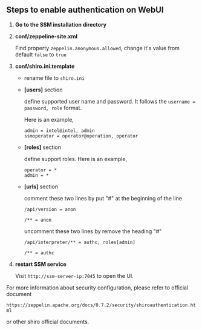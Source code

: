 Steps to enable authentication on WebUI
---------------------------------------------------------------------------------
1. **Go to the SSM installation directory**

2. **conf/zeppeline-site.xml**
   
   Find property `zeppelin.anonymous.allowed`, change it's value from default  `false` to `true`
   
 
3. **conf/shiro.ini.template**
   
   * rename file to `shiro.ini`
   
   * **[users]** section
   
      define supported user name and password. It follows the `username = password, role` format.
   
      Here is an example,
     
      ```
      admin = intel@intel, admin
      ssmoperator = operator@operation, operator    
      ```
    
   * **[roles]** section
   
      define support roles. Here is an example,
   
      ```
      operator = *
     admin = *    
     ```
   
   * **[urls]** section
   
      comment these two lines by put "#" at the beginning of the line
      
      `/api/version = anon`
      
      `/** = anon`
      
      uncomment these two lines by remove the heading "#"
      
      `/api/interpreter/** = authc, roles[admin]`
      
      `/** = authc`
    
4. **restart SSM service**

   Visit `http://ssm-server-ip:7045` to open the UI. 




   
For more information about security configuration, please refer to official document   
   
   `https://zeppelin.apache.org/docs/0.7.2/security/shiroauthentication.html`
   
or other shiro official documents.





   
